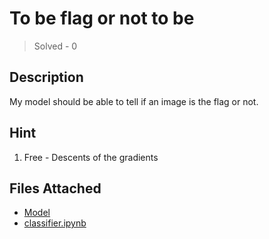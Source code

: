 # To be flag or not to be
> Solved - 0

## Description
My model should be able to tell if an image is the flag or not.

## Hint
1. Free - Descents of the gradients

## Files Attached
- [Model](https://drive.google.com/file/d/1Uttp49MmPww5PprhJ11qy6i-DkZGcaJ9/view) 
- [classifier.ipynb](classifier.ipynb)

